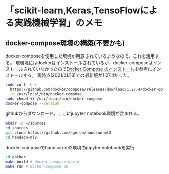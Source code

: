 
# 「scikit-learn,Keras,TensoFlowによる実践機械学習」のメモ

## docker-compose環境の構築(不要かも)

docker-composeを使用した環境が用意されているようなので、これを活用する。
現環境にはdockerはインストールされているが、docker-composeはインストールされていなかったので[Docker Compose のインストール](https://docs.docker.jp/compose/install.html)を参考にインストールする。
現時点(2021/01/13)での最新版が1.27.4だった。

```sh
sudo curl -L \
  https://github.com/docker/compose/releases/download/1.27.4/docker-compose-$(uname)-$(uname -i) \
  -o /usr/local/bin/docker-compose
sudo chmod +x /usr/local/bin/docker-compose
docker-compose --version
```

githubからダウンロード。ここにjupyter notebook環境が含まれる。

```sh
mkdir -p ~/sources
cd sources
git clone https://github.com/ageron/handson-ml2
cd handson-ml2
```

docker-composeでhandson-ml2環境のjupyter notebookを実行

```sh
cd docker
make build # docker-compose build
make run # docker-compose up
```

